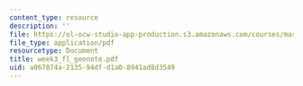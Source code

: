 ```yaml
---
content_type: resource
description: ''
file: https://ol-ocw-studio-app-production.s3.amazonaws.com/courses/mas-961-ambient-intelligence-spring-2005/a067874a213594dfd1a08941ad8d3549_week3_fl_geonote.pdf
file_type: application/pdf
resourcetype: Document
title: week3_fl_geonote.pdf
uid: a067874a-2135-94df-d1a0-8941ad8d3549
---
```

